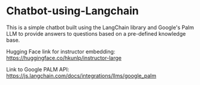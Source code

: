 # Chatbot-using-Langchain

This is a simple chatbot built using the LangChain library and Google's Palm LLM to provide answers to questions based on a pre-defined knowledge base.

Hugging Face link for instructor embedding: https://huggingface.co/hkunlp/instructor-large <br>

Link to Google PALM API: https://js.langchain.com/docs/integrations/llms/google_palm

